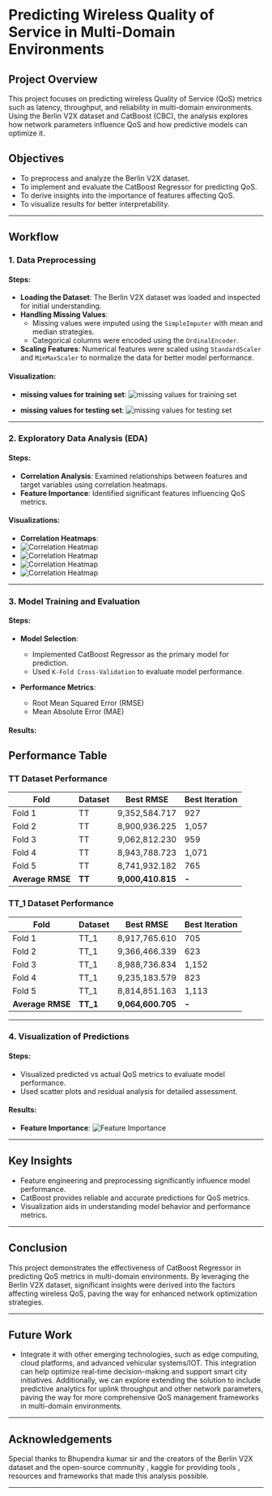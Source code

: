 # Predicting Wireless Quality of Service in Multi-Domain Environments

## Project Overview
This project focuses on predicting wireless Quality of Service (QoS) metrics such as latency, throughput, and reliability in multi-domain environments. Using the Berlin V2X dataset and CatBoost (CBC), the analysis explores how network parameters influence QoS and how predictive models can optimize it.

## Objectives
- To preprocess and analyze the Berlin V2X dataset.
- To implement and evaluate the CatBoost Regressor for predicting QoS.
- To derive insights into the importance of features affecting QoS.
- To visualize results for better interpretability.

---

## Workflow

### 1. Data Preprocessing

#### Steps:
- **Loading the Dataset**: The Berlin V2X dataset was loaded and inspected for initial understanding.
- **Handling Missing Values**:
  - Missing values were imputed using the `SimpleImputer` with mean and median strategies.
  - Categorical columns were encoded using the `OrdinalEncoder`.
- **Scaling Features**: Numerical features were scaled using `StandardScaler` and `MinMaxScaler` to normalize the data for better model performance.

#### Visualization:
- **missing values for training set**:
  ![missing values for training set](images/missingvalues_train.png)

- **missing values for testing set**:
  ![missing values for testing set](images/missingvalue_test.png)

---

### 2. Exploratory Data Analysis (EDA)

#### Steps:
- **Correlation Analysis**: Examined relationships between features and target variables using correlation heatmaps.
- **Feature Importance**: Identified significant features influencing QoS metrics.

#### Visualizations:
- **Correlation Heatmaps**:
- ![Correlation Heatmap](images/ot1.png)
- ![Correlation Heatmap](images/ot2.png)
- ![Correlation Heatmap](images/ot3.png)
- ![Correlation Heatmap](images/ot4.png)
  

---

### 3. Model Training and Evaluation

#### Steps:
- **Model Selection**:
  - Implemented CatBoost Regressor as the primary model for prediction.
  - Used `K-Fold Cross-Validation` to evaluate model performance.

- **Performance Metrics**:
  - Root Mean Squared Error (RMSE)
  - Mean Absolute Error (MAE)

#### Results:
## Performance Table

### TT Dataset Performance

| **Fold** | **Dataset** | **Best RMSE**       | **Best Iteration** |
|----------|-------------|---------------------|---------------------|
| Fold 1   | TT          | 9,352,584.717       | 927                 |
| Fold 2   | TT          | 8,900,936.225       | 1,057               |
| Fold 3   | TT          | 9,062,812.230       | 959                 |
| Fold 4   | TT          | 8,943,788.723       | 1,071               |
| Fold 5   | TT          | 8,741,932.182       | 765                 |
| **Average RMSE** | **TT** | **9,000,410.815**   | **-**               |

### TT_1 Dataset Performance

| **Fold** | **Dataset** | **Best RMSE**       | **Best Iteration** |
|----------|-------------|---------------------|---------------------|
| Fold 1   | TT_1        | 8,917,765.610       | 705                 |
| Fold 2   | TT_1        | 9,366,466.339       | 623                 |
| Fold 3   | TT_1        | 8,988,736.834       | 1,152               |
| Fold 4   | TT_1        | 9,235,183.579       | 823                 |
| Fold 5   | TT_1        | 8,814,851.163       | 1,113               |
| **Average RMSE** | **TT_1** | **9,064,600.705** | **-**               |




---

### 4. Visualization of Predictions

#### Steps:
- Visualized predicted vs actual QoS metrics to evaluate model performance.
- Used scatter plots and residual analysis for detailed assessment.

#### Results:
- **Feature Importance**:
  ![Feature Importance](images/final.png)


---

## Key Insights
- Feature engineering and preprocessing significantly influence model performance.
- CatBoost provides reliable and accurate predictions for QoS metrics.
- Visualization aids in understanding model behavior and performance metrics.

---

## Conclusion
This project demonstrates the effectiveness of CatBoost Regressor in predicting QoS metrics in multi-domain environments. By leveraging the Berlin V2X dataset, significant insights were derived into the factors affecting wireless QoS, paving the way for enhanced network optimization strategies.

---

## Future Work
- Integrate it with other emerging technologies, such as edge computing, cloud platforms, and advanced vehicular systems/IOT. This integration can help optimize real-time decision-making and support smart city initiatives. Additionally, we can explore extending the solution to include predictive analytics for uplink throughput and other network parameters, paving the way for more comprehensive QoS management frameworks in multi-domain environments.

---

## Acknowledgements
Special thanks to Bhupendra kumar sir and the creators of the Berlin V2X dataset and the open-source community , kaggle for providing tools , resources  and frameworks that made this analysis possible.

---
